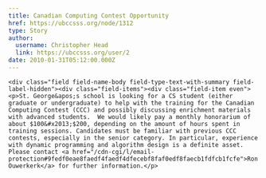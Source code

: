 ```yaml
---
title: Canadian Computing Contest Opportunity 
href: https://ubccsss.org/node/1312
type: Story
author:
  username: Christopher Head
  link: https://ubccsss.org/user/2
date: 2010-01-31T05:12:00.000Z
---
```



    <div class="field field-name-body field-type-text-with-summary field-label-hidden"><div class="field-items"><div class="field-item even"><p>St. George&apos;s school is looking for a CS student (either graduate or undergraduate) to help with the training for the Canadian Computing Contest (CCC) and possibly discussing enrichment materials with advanced students.  We would likely pay a monthly honorarium of about $100&#x2013;$200, depending on the amount of hours spent in training sessions. Candidates must be familiar with previous CCC contests, especially in the senior category. In particular, experience with dynamic programming and algorithm design is a definite asset. Please contact <a href="/cdn-cgi/l/email-protection#9fedf0eae8faedf4faedf4dfecebf8faf0edf8faecb1fdfcb1fcfe">Ron Ouwerkerk</a> for further information.</p>
</div></div></div>    <footer>
          </footer>
    